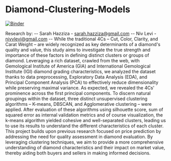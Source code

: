 # Diamond-Clustering-Models
[![Binder](https://mybinder.org/badge_logo.svg)](https://mybinder.org/v2/gh/nivlevi1/Diamond-Clustering-Models/HEAD)

Research by: --
Sarah Hazziza - sarah.hazziza@gmail.com --
Niv Levi - nivvlevi@gmail.com --
While the traditional 4Cs – Cut, Color, Clarity, and Carat Weight – are widely recognized as key determinants of a diamond's quality and value, this study aims to investigate the true strength and importance of these factors in defining distinct clusters or groups of diamond. Leveraging a rich dataset, crawled from the web, with Gemological Institute of America (GIA) and International Gemological Institute (IGI) diamond grading characteristics, we analyzed the dataset thanks to data preprocessing, Exploratory Data Analysis (EDA), and Principal Component Analysis (PCA) to effectively reduce dimensionality while preserving maximal variance. As expected, we revealed the 4Cs' prominence across the first principal components. To discern natural groupings within the dataset, three distinct unsupervised clustering algorithms – K-means, DBSCAN, and Agglomerative clustering – were applied. After evaluation of these algorithms using silhouette score, sum of squared error as internal validation metrics and of course visualization, the k-means algorithm yielded cohesive and well-separated clusters, leading us to use its results to understand the different characteristics of each cluster. This project builds upon previous research focused on price prediction by addressing the need for quality assessment in diamond evaluation. By leveraging clustering techniques, we aim to provide a more comprehensive understanding of diamond characteristics and their impact on market value, thereby aiding both buyers and sellers in making informed decisions.
